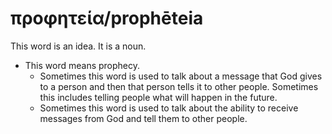 # προφητεία/prophēteia
This word is an idea. It is a noun.
* This word means prophecy.
    * Sometimes this word is used to talk about a message that God gives to a person and then that person tells it to other people. Sometimes this includes telling people what will happen in the future.
    * Sometimes this word is used to talk about the ability to receive messages from God and tell them to other people.
